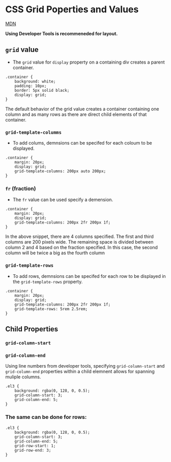 # CSS Grid Poperties and Values
[MDN]()

**Using Developer Tools is recommeneded for layout.**

## ```grid``` value
* The ```grid``` value for ```display``` property on a containing div creates a parent container.
```
.container {
    background: white;
    padding: 10px;
    border: 5px solid black;    
    display: grid;
}
```
The default behavior of the grid value creates a container containing one column and as many rows as there are direct child elements of that container.

### ```grid-template-columms```
* To add colums, demnsions can be specifed for each coloum to be displayed.

```
.container {
    margin: 20px;
    display: grid;
    grid-template-columns: 200px auto 200px;
}
```

### ```fr``` (fraction)
* The ```fr``` value can be used specify a demension.  

```
.container {
    margin: 20px;
    display: grid;
    grid-template-columns: 200px 2fr 200px 1f;
}
```
In the above snippet, there are 4 columns specified.  The first and third columns are 200 pixels wide.  The remaining space is divided between column 2 and 4 based on the fraction specified.   In this case, the second column will be twice a big as the fourth column

### ```grid-template-rows```
* To add rows, demnsions can be specifed for each row to be displayed in the ```grid-template-rows``` property.

```
.container {
    margin: 20px;
    display: grid;
    grid-template-columns: 200px 2fr 200px 1f;
    grid-template-rows: 5rem 2.5rem;
}
```

## Child Properties
### ```grid-column-start```
### ```grid-column-end```
Using line numbers from developer tools, specifying ```grid-column-start``` and ```grid-column-end``` properties within a child elemnent allows for spanning muliple columns.
```
.el3 {
    background: rgba(0, 128, 0, 0.5);
    grid-column-start: 3;
    grid-column-end: 5;
}
```
### The same can be done for rows:
```
.el3 {
    background: rgba(0, 128, 0, 0.5);
    grid-column-start: 3;
    grid-column-end: 5;
    grid-row-start: 1;
    grid-row-end: 3;
}
```
